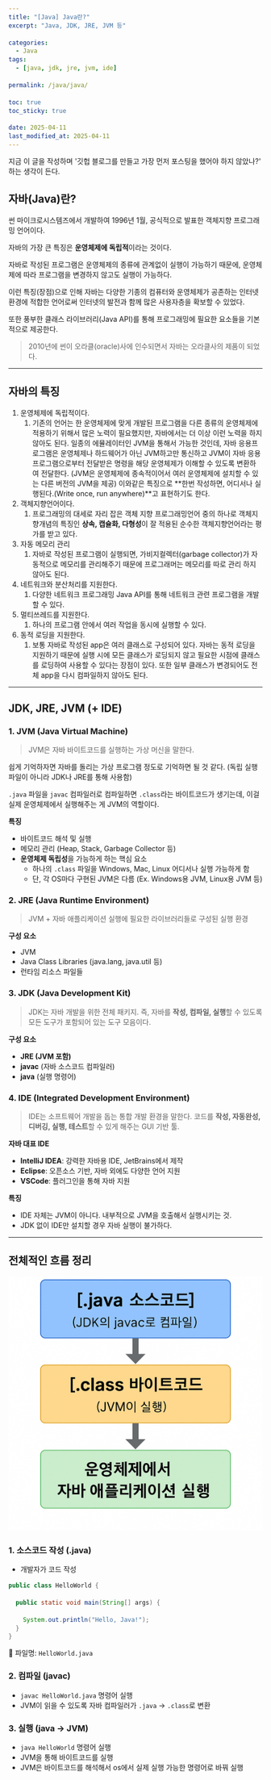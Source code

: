```yaml
---
title: "[Java] Java란?"
excerpt: "Java, JDK, JRE, JVM 등"

categories:
  - Java
tags:
  - [java, jdk, jre, jvm, ide]

permalink: /java/java/

toc: true
toc_sticky: true

date: 2025-04-11
last_modified_at: 2025-04-11
---
```


지금 이 글을 작성하며 '깃헙 블로그를 만들고 가장 먼저 포스팅을 했어야 하지 않았나?' 하는 생각이 든다.

## 자바(Java)란?

썬 마이크로시스템즈에서 개발하여 1996년 1월, 공식적으로 발표한 객체지향 프로그래밍 언어이다.

자바의 가장 큰 특징은 **운영체제에 독립적**이라는 것이다.

자바로 작성된 프로그램은 운영체제의 종류에 관계없이 실행이 가능하기 때문에, 운영체제에 따라 프로그램을 변경하지 않고도 실행이 가능하다.

이런 특징(장점)으로 인해 자바는 다양한 기종의 컴퓨터와 운영체제가 공존하는 인터넷 환경에 적합한 언어로써 인터넷의 발전과 함께 많은 사용자층을 확보할 수 있었다.

또한 풍부한 클래스 라이브러리(Java API)를 통해 프로그래밍에 필요한 요소들을 기본적으로 제공한다.

>2010년에 썬이 오라클(oracle)사에 인수되면서 자바는 오라클사의 제품이 되었다.

<hr>

## 자바의 특징

1. 운영체제에 독립적이다.
   1. 기존의 언어는 한 운영체제에 맞게 개발된 프로그램을 다른 종류의 운영체제에 적용하기 위해서 많은 노력이 필요했지만, 자바에서는 더 이상 이런 노력을 하지 않아도 된다. 일종의 에뮬레이터인 JVM을 통해서 가능한 것인데, 자바 응용프로그램은 운영체제나 하드웨어가 아닌 JVM하고만 통신하고 JVM이 자바 응용프로그램으로부터 전달받은 명령을 해당 운영체제가 이해할 수 있도록 변환하여 전달한다. (JVM은 운영체제에 종속적이어서 여러 운영체제에 설치할 수 있는 다른 버전의 JVM을 제공) 이와같은 특징으로 **한번 작성하면, 어디서나 실행된다.(Write once, run anywhere)**고 표현하기도 한다.
2. 객체지향언어이다.
   1. 프로그래밍의 대세로 자리 잡은 객체 지향 프로그래밍언어 중의 하나로 객체지향개념의 특징인 **상속, 캡슐화, 다형성**이 잘 적용된 순수한 객체지향언어라는 평가를 받고 있다.
3. 자동 메모리 관리
   1. 자바로 작성된 프로그램이 실행되면, 가비지컬렉터(garbage collector)가 자동적으로 메모리를 관리해주기 때문에 프로그래머는 메모리를 따로 관리 하지 않아도 된다.
4. 네트워크와 분산처리를 지원한다.
   1. 다양한 네트워크 프로그래밍 Java API를 통해 네트워크 관련 프로그램을 개발할 수 있다.
5. 멀티쓰레드를 지원한다.
   1. 하나의 프로그램 안에서 여러 작업을 동시에 실행할 수 있다.
6. 동적 로딩을 지원한다.
   1. 보통 자바로 작성된 app은 여러 클래스로 구성되어 있다. 자바는 동적 로딩을 지원하기 때문에 실행 시에 모든 클래스가 로딩되지 않고 필요한 시점에 클래스를 로딩하여 사용할 수 있다는 장점이 있다. 또한 일부 클래스가 변경되어도 전체 app을 다시 컴파일하지 않아도 된다.

<hr>

## JDK, JRE, JVM (+ IDE)

### 1. JVM (Java Virtual Machine)

>JVM은 자바 바이트코드를 실행하는 가상 머신을 말한다.

쉽게 기억하자면 자바를 돌리는 가상 프로그램 정도로 기억하면 될 것 같다. (독립 실행 파일이 아니라 JDK나 JRE를 통해 사용함)

`.java` 파일을 `javac` 컴파일러로 컴파일하면 `.class`라는 바이트코드가 생기는데, 이걸 실제 운영체제에서 실행해주는 게 JVM의 역할이다.

**특징**
- 바이트코드 해석 및 실행
- 메모리 관리 (Heap, Stack, Garbage Collector 등)
- **운영체제 독립성**을 가능하게 하는 핵심 요소
  - 하나의 `.class` 파일을 Windows, Mac, Linux 어디서나 실행 가능하게 함
  - 단, 각 OS마다 구현된 JVM은 다름 (Ex. Windows용 JVM, Linux용 JVM 등)

### 2. JRE (Java Runtime Environment)

>JVM + 자바 애플리케이션 실행에 필요한 라이브러리들로 구성된 실행 환경

**구성 요소**
- JVM
- Java Class Libraries (java.lang, java.util 등)
- 런타임 리소스 파일들

### 3. JDK (Java Development Kit)

>JDK는 자바 개발을 위한 전체 패키지. 즉, 자바를 **작성, 컴파일, 실행**할 수 있도록 모든 도구가 포함되어 있는 도구 모음이다.

**구성 요소**
- **JRE (JVM 포함)**  
- **javac** (자바 소스코드 컴파일러)
- **java** (실행 명령어)

### 4. IDE (Integrated Development Environment)

>IDE는 소프트웨어 개발을 돕는 통합 개발 환경을 말한다. 코드를 **작성, 자동완성, 디버깅, 실행, 테스트**할 수 있게 해주는 GUI 기반 툴.

**자바 대표 IDE**
- **IntelliJ IDEA**: 강력한 자바용 IDE, JetBrains에서 제작
- **Eclipse**: 오픈소스 기반, 자바 외에도 다양한 언어 지원
- **VSCode**: 플러그인을 통해 자바 지원

**특징**
- IDE 자체는 JVM이 아니다. 내부적으로 JVM을 호출해서 실행시키는 것.
- JDK 없이 IDE만 설치할 경우 자바 실행이 불가하다.

<hr>

## 전체적인 흐름 정리

![java흐름](/assets/images/posts_img/java/java.png)

### 1. 소스코드 작성 (.java)

- 개발자가 코드 작성 

```java
public class HelloWorld {

  public static void main(String[] args) {

    System.out.println("Hello, Java!");
  }
}
```

📁 파일명: `HelloWorld.java`

### 2. 컴파일 (javac)

- `javac HelloWorld.java` 명령어 실행
- JVM이 읽을 수 있도록 자바 컴파일러가 `.java` → `.class`로 변환

### 3. 실행 (java → JVM)

- `java HelloWorld` 명령어 실행  
- JVM을 통해 바이트코드를 실행
- JVM은 바이트코드를 해석해서 os에서 실제 실행 가능한 명령어로 바꿔 실행
